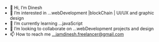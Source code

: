 - 👋 Hi, I’m Dinesh
- 👀 I’m interested in ...webDevelopment |blockChain | UI/UX and graphic design
- 🌱 I’m currently learning ...javaScript
- 💞️ I’m looking to collaborate on ...webDevelopment projects and design
- 📫 How to reach me ...iamdinesh.freelancer@gmail.com

<!---
Dinesh-a-coder/Dinesh-a-coder is a ✨ special ✨ repository because its `README.md` (this file) appears on your GitHub profile.
You can click the Preview link to take a look at your changes.
--->
